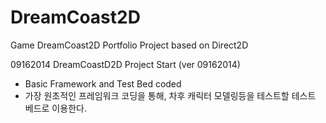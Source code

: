 DreamCoast2D
============

Game DreamCoast2D Portfolio Project based on Direct2D

09162014 DreamCoastD2D Project Start (ver 09162014) 
 - Basic Framework and Test Bed coded 
 - 가장 원초적인 프레임워크 코딩을 통해, 차후 캐릭터 모델링등을 테스트할 테스트 베드로 이용한다. 
